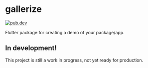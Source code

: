 # gallerize

[![pub.dev](https://img.shields.io/pub/v/gallerize?logo=dart)](https://pub.dev/packages/gallerize)

Flutter package for creating a demo of your package/app.

## In development!

This project is still a work in progress, not yet ready for production.
